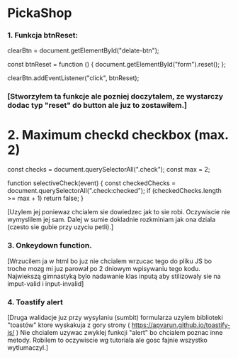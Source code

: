 # PickaShop


### 1. Funkcja btnReset:

clearBtn = document.getElementById("delate-btn");

const btnReset = function () {
  document.getElementById("form").reset();
};

clearBtn.addEventListener("click", btnReset);


### [Stworzyłem ta funkcje ale pozniej doczytalem, ze wystarczy dodac typ "reset" do button ale juz to zostawiłem.]

# 2. Maximum checkd checkbox (max. 2)

const checks = document.querySelectorAll(".check");
const max = 2;

function selectiveCheck(event) {
  const checkedChecks = document.querySelectorAll(".check:checked");
  if (checkedChecks.length >= max + 1) return false;
}

[Uzylem jej poniewaz chcialem sie dowiedzec jak to sie robi. Oczywiscie nie wymyslilem jej sam. Dalej w sumie dokladnie rozkminiam jak ona dziala (czesto sie gubie przy uzyciu petli).]

### 3. Onkeydown function. 

[Wrzucilem ja w html bo juz nie chcialem wrzucac tego do pliku JS bo troche mozg mi juz parował po 2 dniowym wpisywaniu tego kodu. Najwiekszą gimnastyką bylo nadawanie klas inputą aby stilizowaly sie na imput-valid i input-invalid]

### 4. Toastify alert

[Druga walidacje juz przy wysylaniu (sumbit) formularza uzylem biblioteki "toastów" ktore wyskakuja z gory strony ( https://apvarun.github.io/toastify-js/ ) Nie chcialem uzywac zwyklej funkcji "alert" bo chcialem poznac inne metody. Robilem to oczywiscie wg tutoriala ale gosc fajnie wszystko wytlumaczyl.]

